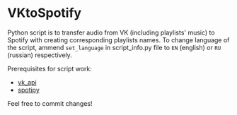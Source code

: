 # VKtoSpotify
Python script is to transfer audio from VK (including playlists' music) to Spotify with creating corresponding playlists names.
To change language of the script, ammend  `set_language` in script_info.py file to `EN` (english) or `RU` (russian) respectively.

Prerequisites for script work:
* [vk_api](https://github.com/python273/vk_api)
* [spotipy](https://github.com/plamere/spotipy)

Feel free to commit changes!
